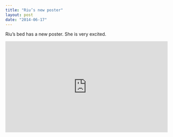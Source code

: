 ```yaml
---
title: "Riu’s new poster"
layout: post
date: "2014-06-17"
---
```


Riu’s bed has a new poster. She is very excited.

<div style="padding:56.25% 0 0 0;position:relative;"><iframe src="https://player.vimeo.com/video/993966261?badge=0&amp;autopause=0&amp;player_id=0&amp;app_id=58479" frameborder="0" allow="autoplay; fullscreen; picture-in-picture; clipboard-write" style="position:absolute;top:0;left:0;width:100%;height:100%;" title="tumblr_n7bltr1eQN1r16syi"></iframe></div><script src="https://player.vimeo.com/api/player.js"></script>
